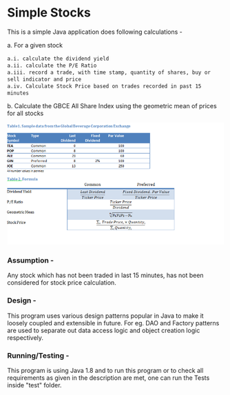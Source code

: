 # Simple Stocks

This is a simple Java application does following calculations - 

a. For a given stock 
        
	a.i. calculate the dividend yield
	a.ii. calculate the P/E Ratio
	a.iii. record a trade, with time stamp, quantity of shares, buy or sell indicator and price
	a.iv. Calculate Stock Price based on trades recorded in past 15 minutes
b. Calculate the GBCE All Share Index using the geometric mean of prices for all stocks

![Data and formula tables](https://raw.githubusercontent.com/arya610/SimpleStock/master/data_and_formula_tables.png)

### Assumption -

Any stock which has not been traded in last 15 minutes, has not been considered for stock price calculation.

### Design -

This program uses various design patterns popular in Java to make it loosely coupled and extensible in future. For eg. DAO and Factory patterns are used
to separate out data access logic and object creation logic respectively.

### Running/Testing -
This program is using Java 1.8 and to run this program or to check all requirements as given in the description are met, one can run the Tests inside "test" folder.

